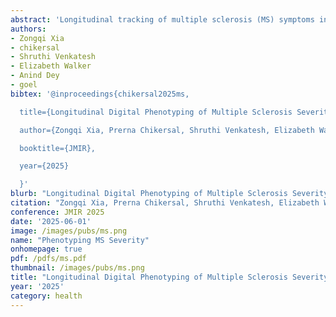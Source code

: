 ```yaml
---
abstract: 'Longitudinal tracking of multiple sclerosis (MS) symptoms in an individual’s environment may improve self-monitoring and clinical management for people with MS. We aimed to develop and evaluate a machine learning (ML)–based digital phenotyping approach to monitor the severity of clinically-relevant MS symptoms. We used passive sensing data to predict short-term fluctuations in patient-reported symptoms, including depressive symptoms, global MS symptom burden, severe fatigue, and poor sleep quality. We conducted a 12- to 24-week longitudinal study involving 104 people with MS, collecting passive sensor and behavioral health data. Smartphone sensors recorded call activity, location, and screen use, while fitness trackers captured heart rate, sleep patterns, and step count. Our algorithm predicted depressive symptoms with an accuracy of 80.6% (F1-score=0.76), high global MS symptom burden with an accuracy of 77.3% (F1-score=0.78), severe fatigue with an accuracy of 73.8% (F1-score=0.74), and poor sleep quality with an accuracy of 72.0% (F1-score=0.70). Our digital phenotyping approach using passive sensors on smartphones and fitness trackers may help patients with real-world, continuous self-monitoring of common symptoms in their own environment and assist clinicians with better triage of patient needs for timely interventions in MS and potentially other chronic neurological disorders.'
authors:
- Zongqi Xia
- chikersal
- Shruthi Venkatesh
- Elizabeth Walker
- Anind Dey
- goel
bibtex: '@inproceedings{chikersal2025ms,

  title={Longitudinal Digital Phenotyping of Multiple Sclerosis Severity Using Passively Sensed Behaviors and Ecological Momentary Assessments: Real-World Evaluation},

  author={Zongqi Xia, Prerna Chikersal, Shruthi Venkatesh, Elizabeth Walker, Anind Dey, Mayank Goel},

  booktitle={JMIR},

  year={2025}

  }'
blurb: "Longitudinal Digital Phenotyping of Multiple Sclerosis Severity Using Passively Sensed Behaviors and Ecological Momentary Assessments: Real-World Evaluation"
citation: "Zongqi Xia, Prerna Chikersal, Shruthi Venkatesh, Elizabeth Walker, Anind Dey, Mayank Goel. 2025. PLongitudinal Digital Phenotyping of Multiple Sclerosis Severity Using Passively Sensed Behaviors and Ecological Momentary Assessments: Real-World Evaluation. JMIR 2025."
conference: JMIR 2025
date: '2025-06-01'
image: /images/pubs/ms.png
name: "Phenotyping MS Severity"
onhomepage: true
pdf: /pdfs/ms.pdf
thumbnail: /images/pubs/ms.png
title: "Longitudinal Digital Phenotyping of Multiple Sclerosis Severity Using Passively Sensed Behaviors and Ecological Momentary Assessments: Real-World Evaluation"
year: '2025'
category: health
---
```

